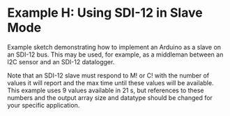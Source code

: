 [//]: # ( @page example_h_page Example H: Using SDI-12 in Slave Mode )
# Example H: Using SDI-12 in Slave Mode

Example sketch demonstrating how to implement an Arduino as a slave on an SDI-12 bus. This may be used, for example, as a middleman between an I2C sensor and an SDI-12 datalogger.

Note that an SDI-12 slave must respond to M! or C! with the number of values it will report and the max time until these values will be available.  This example uses 9 values available in 21 s, but references to these numbers and the output array size and datatype should be changed for your specific application.

[//]: # ( @section h_SDI-12_slave_implementation_pio PlatformIO Configuration )

[//]: # ( @include{lineno} h_SDI-12_slave_implementation/platformio.ini )

[//]: # ( @section h_SDI-12_slave_implementation_code The Complete Example )

